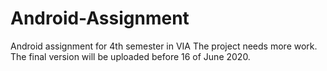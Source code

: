 # Android-Assignment
Android assignment for 4th semester in VIA
The project needs more work. The final version will be uploaded before 16 of June 2020.
